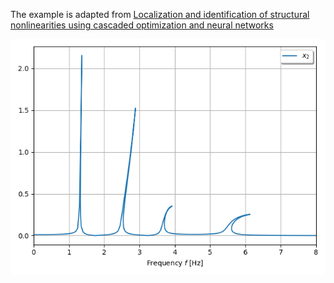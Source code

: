 The example is adapted from [Localization and identification of structural nonlinearities using cascaded optimization and neural networks](https://doi.org/10.1016/j.ymssp.2017.03.030)

![Nonlinear FRF](HBM.png)
